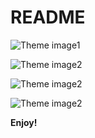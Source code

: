 # README

![Theme image1](https://res.cloudinary.com/dova/image/upload/v1615056221/Thme/image1_ekypuq.png)

![Theme image2](https://res.cloudinary.com/dova/image/upload/v1615056223/Thme/image2_ll5oap.png)

![Theme image2](https://res.cloudinary.com/dova/image/upload/v1615056221/Thme/image3_hc6tbk.png)

![Theme image2](https://res.cloudinary.com/dova/image/upload/v1615056221/Thme/image4_upnrf3.png)

**Enjoy!**
